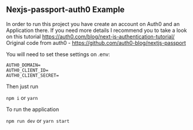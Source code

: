## Nexjs-passport-auth0 Example

In order to run this project you have create an account on Auth0 and an Application there.
If you need more details I recommend you to take a look on this tutorial https://auth0.com/blog/next-js-authentication-tutorial/
Original code from auth0 - https://github.com/auth0-blog/nextjs-passport

You will need to set these settings on .env:
```
AUTH0_DOMAIN=
AUTH0_CLIENT_ID=
AUTH0_CLIENT_SECRET=
```

Then just run

```npm i```
or 
```yarn```

To run the application

```npm run dev```
or
```yarn start```